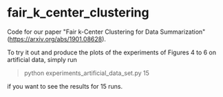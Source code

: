 # fair_k_center_clustering

Code for our paper "Fair k-Center Clustering for Data Summarization" (https://arxiv.org/abs/1901.08628).

To try it out and produce the plots of the experiments of Figures 4 to 6 on artificial data, simply run

> python experiments_artificial_data_set.py 15

if you want to see the results for 15 runs. 
